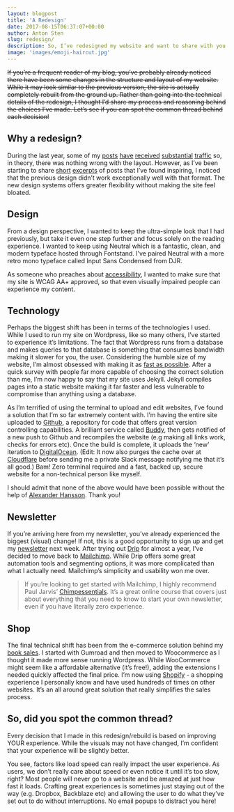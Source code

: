 ```yaml
---
layout: blogpost
title: 'A Redesign'
date: 2017-08-15T06:37:07+00:00
author: Anton Sten
slug: redesign/
description: So, I’ve redesigned my website and want to share with you why. Guess What? It has a lot to do with two letters… U and X.
image: 'images/emoji-haircut.jpg'
---
```


~~If you’re a frequent reader of my blog, you’ve probably already noticed there have been some changes in the structure and layout of my website. While it may look similar to the previous version, the site is actually completely rebuilt from the ground up. Rather than going into the technical details of the redesign, I thought I’d share my process and reasoning behind the choices I’ve made. Let’s see if you can spot the common thread behind each decision!~~

## Why a redesign?

During the last year, some of my [posts](/truefans/) [have](/investingproducts/) [received](/better-uxdesigner/) [substantial](/future-ux-designer/) [traffic](/designers-write/) so, in theory, there was nothing wrong with the layout. However, as I’ve been starting to share [short](/design-quotes/) [excerpts](/enough/) of posts that I’ve found inspiring, I noticed that the previous design didn’t work exceptionally well with that format. The new design systems offers greater flexibility without making the site feel bloated.

## Design

From a design perspective, I wanted to keep the ultra-simple look that I had previously, but take it even one step further and focus solely on the reading experience. I wanted to keep using Neutral which is a fantastic, clean, and modern typeface hosted through Fontstand. I’ve paired Neutral with a more retro mono typeface called Input Sans Condensed from DJR. 

As someone who preaches about [accessibility](/designing-for-accessibility/), I wanted to make sure that my site is WCAG AA+ approved, so that even visually impaired people can experience my content.

## Technology

Perhaps the biggest shift has been in terms of the technologies I used. While I used to run my site on Wordpress, like so many others, I’ve started to experience it’s limitations. The fact that Wordpress runs from a database and makes queries to that database is something that consumes bandwidth making it slower for you, the user. Considering the humble size of my website, I’m almost obsessed with making it as [fast as possible](/secret-feature/). After a quick survey with people far more capable of choosing the correct solution than me, I’m now happy to say that my site uses Jekyll. Jekyll compiles pages into a static website making it far faster and less vulnerable to compromise than anything using a database.

As I’m terrified of using the terminal to upload and edit websites, I’ve found a solution that I’m so far extremely content with. I’m having the entire site uploaded to [Github](https://github.com), a repository for code that offers great version controlling capabilities. A brilliant service called [Buddy](https://buddy.works), then gets notified of a new push to Github and recompiles the website (e.g making all links work, checks for errors etc). Once the build is complete, it uploads the ‘new’ iteration to [DigitalOcean](https://m.do.co/c/0461e4c13647). (Edit: It now also purges the cache over at [Cloudflare](https://cloudflare.com) before sending me a private Slack message notifying me that it’s all good.) Bam! Zero terminal required and a fast, backed up, secure website for a non-technical person like myself.

I should admit that none of the above would have been possible without the help of [Alexander Hansson](http://hnssn.se). Thank you!

## Newsletter

If you’re arriving here from my newsletter, you’ve already experienced the biggest (visual) change! If not, this is a good opportunity to sign up and get my [newsletter](/newsletter/) next week. After trying out [Drip](https://mbsy.co/cztnf) for almost a year, I've decided to move back to [Mailchimp](http://eepurl.com/bvIKNL). While Drip offers some great automation tools and segmenting options, it was more complicated than what I actually need. Mailchimp’s simplicity and usability won me over.

> If you’re looking to get started with Mailchimp, I highly recommend Paul Jarvis’ [Chimpessentials](https://chimpessentials.com/chimp/156/). It’s a great online course that covers just about everything that you need to know to start your own newsletter, even if you have literally zero experience.

## Shop

The final technical shift has been from the e-commerce solution behind my [book sales](/books/). I started with Gumroad and then moved to Woocommerce as I thought it made more sense running Wordpress. While WooCommerce might seem like a affordable alternative (it’s free!), adding the extensions I needed quickly affected the final price. I’m now using [Shopify](https://www.shopify.com) - a shopping experience I personally know and have used hundreds of times on other websites. It’s an all around great solution that really simplifies the sales process.

## So, did you spot the common thread?

Every decision that I made in this redesign/rebuild is based on improving YOUR experience. While the visuals may not have changed, I’m confident that your experience will be slightly better.

You see, factors like load speed can really impact the user experience. As users, we don’t really care about speed or even notice it until it’s too slow, right? Most people will never go to a website and be amazed at just how fast it loads. Crafting great experiences is sometimes just staying out of the way (e.g. Dropbox, Backblaze etc) and allowing the user to do what they’ve set out to do without interruptions. No email popups to distract you here!
